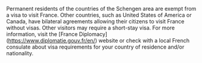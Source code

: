 Permanent residents of the countries of the Schengen area are exempt from a visa to visit France. Other countries, such as United States of America or Canada, have bilateral agreements allowing their citizens to visit France without visas. Other visitors may require a short-stay visa. For more information, visit the [France Diplomacy] (https://www.diplomatie.gouv.fr/en/) website or check with a local French consulate about visa requirements for your country of residence and/or nationality.